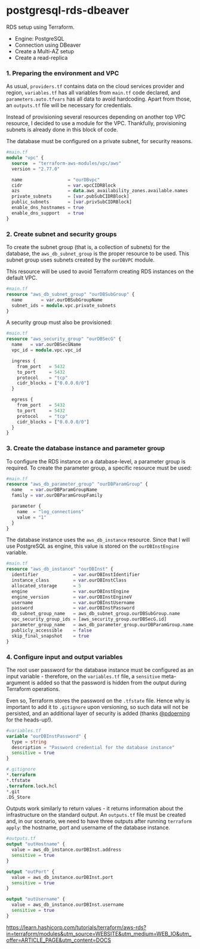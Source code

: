# postgresql-rds-dbeaver

RDS setup using Terraform.
- Engine: PostgreSQL
- Connection using DBeaver
- Create a Multi-AZ setup
- Create a read-replica

### 1. Preparing the environment and VPC

As usual, `providers.tf` contains data on the cloud services provider and region, `variables.tf` has all variables from `main.tf` code declared, and `parameters.auto.tfvars` has all data to avoid hardcoding. Apart from those, an `outputs.tf` file will be necessary for credentials.

Instead of provisioning several resources depending on another top VPC resource, I decided to use a module for the VPC. Thankfully, provisioning subnets is already done in this block of code.

The database must be configured on a private subnet, for security reasons.

```terraform
#main.tf
module "vpc" {
  source  = "terraform-aws-modules/vpc/aws"
  version = "2.77.0"

  name                 = "ourDBvpc"
  cidr                 = var.vpcCIDRBlock
  azs                  = data.aws_availability_zones.available.names
  private_subnets      = [var.pubSubCIDRBlock]
  public_subnets       = [var.privSubCIDRBlock]
  enable_dns_hostnames = true
  enable_dns_support   = true
}
```

### 2. Create subnet and security groups

To create the subnet group (that is, a collection of subnets) for the database, the `aws_db_subnet_group` is the proper resource to be used. This subnet group uses subnets created by the `ourDBVPC` module.

This resource will be used to avoid Terraform creating RDS instances on the default VPC.

```terraform
#main.tf
resource "aws_db_subnet_group" "ourDBSubGroup" {
  name       = var.ourDBSubGroupName
  subnet_ids = module.vpc.private_subnets
}
```

A security group must also be provisioned:

```terraform
#main.tf
resource "aws_security_group" "ourDBSecG" {
  name   = var.ourDBSecGName
  vpc_id = module.vpc.vpc_id

  ingress {
    from_port   = 5432
    to_port     = 5432
    protocol    = "tcp"
    cidr_blocks = ["0.0.0.0/0"]
  }

  egress {
    from_port   = 5432
    to_port     = 5432
    protocol    = "tcp"
    cidr_blocks = ["0.0.0.0/0"]
  }
}
```

### 3. Create the database instance and parameter group

To configure the RDS instance on a database-level, a parameter group is required. To create the parameter group, a specific resource must be used:

```terraform
#main.tf
resource "aws_db_parameter_group" "ourDBParamGroup" {
  name   = var.ourDBParamGroupName
  family = var.ourDBParamGroupFamily

  parameter {
    name  = "log_connections"
    value = "1"
  }
}
```

The database instance uses the `aws_db_instance` resource. Since that I will use PostgreSQL as engine, this value is stored on the `ourDBInstEngine` variable.

```terraform
#main.tf
resource "aws_db_instance" "ourDBInst" {
  identifier             = var.ourDBInstIdentifier
  instance_class         = var.ourDBInstClass
  allocated_storage      = 5
  engine                 = var.ourDBInstEngine
  engine_version         = var.ourDBInstEngineV
  username               = var.ourDBInstUsername
  password               = var.ourDBInstPassword
  db_subnet_group_name   = aws_db_subnet_group.ourDBSubGroup.name
  vpc_security_group_ids = [aws_security_group.ourDBSecG.id]
  parameter_group_name   = aws_db_parameter_group.ourDBParamGroup.name
  publicly_accessible    = false
  skip_final_snapshot    = true
}
```

### 4. Configure input and output variables

The root user password for the database instance must be configured as an input variable - therefore, on the `variables.tf` file, a `sensitive` meta-argument is added so that the password is hidden from the output during Terraform operations.

Even so, Terraform stores the password on the `.tfstate` file. Hence why is important to add it to `.gitignore` upon versioning, so such data will not be persisted, and an additional layer of security is added (thanks [@pdoerning](https://github.com/pdoerning) for the heads-up!).

```terraform
#variables.tf
variable "ourDBInstPassword" {
  type = string
  description = "Password credential for the database instance"
  sensitive = true
}
```

```terraform
#.gitignore
*.terraform
*.tfstate
.terraform.lock.hcl
*.git
.DS_Store
```

Outputs work similarly to return values - it returns information about the infrastructure on the standard output. An `outputs.tf` file must be created and, in our scenario, we need to have three outputs after running `terraform apply`: the hostname, port and username of the database instance.

```terraform
#outputs.tf
output "outHostname" {
  value = aws_db_instance.ourDBInst.address
  sensitive = true
}

output "outPort" {
  value = aws_db_instance.ourDBInst.port
  sensitive = true
}

output "outUsername" {
  value = aws_db_instance.ourDBInst.username
  sensitive = true
}
```

https://learn.hashicorp.com/tutorials/terraform/aws-rds?in=terraform/modules&utm_source=WEBSITE&utm_medium=WEB_IO&utm_offer=ARTICLE_PAGE&utm_content=DOCS

